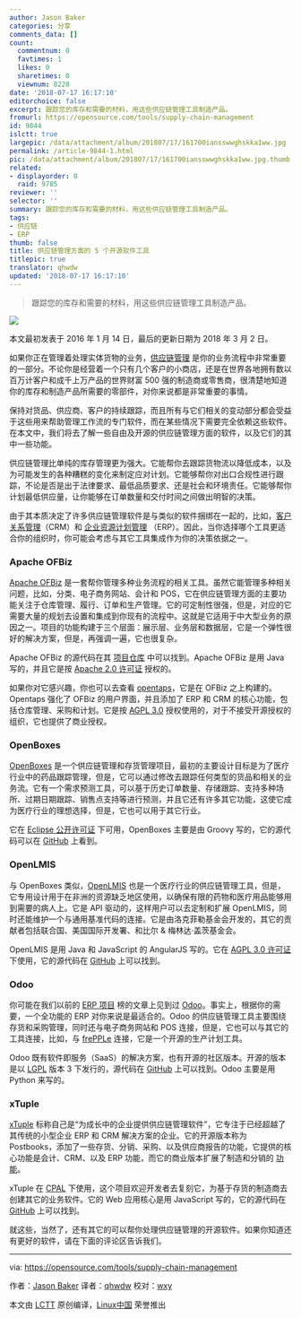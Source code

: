 ```yaml
---
author: Jason Baker
categories: 分享
comments_data: []
count:
  commentnum: 0
  favtimes: 1
  likes: 0
  sharetimes: 0
  viewnum: 8228
date: '2018-07-17 16:17:10'
editorchoice: false
excerpt: 跟踪您的库存和需要的材料，用这些供应链管理工具制造产品。
fromurl: https://opensource.com/tools/supply-chain-management
id: 9844
islctt: true
largepic: /data/attachment/album/201807/17/161700iansswwghskka1ww.jpg
permalink: /article-9844-1.html
pic: /data/attachment/album/201807/17/161700iansswwghskka1ww.jpg.thumb.jpg
related:
- displayorder: 0
  raid: 9785
reviewer: ''
selector: ''
summary: 跟踪您的库存和需要的材料，用这些供应链管理工具制造产品。
tags:
- 供应链
- ERP
thumb: false
title: 供应链管理方面的 5 个开源软件工具
titlepic: true
translator: qhwdw
updated: '2018-07-17 16:17:10'
---
```



> 
> 跟踪您的库存和需要的材料，用这些供应链管理工具制造产品。
> 
> 
> 


![](/data/attachment/album/201807/17/161700iansswwghskka1ww.jpg)


本文最初发表于 2016 年 1 月 14 日，最后的更新日期为 2018 年 3 月 2 日。


如果你正在管理着处理实体货物的业务，[供应链管理](https://en.wikipedia.org/wiki/Supply_chain_management) 是你的业务流程中非常重要的一部分。不论你是经营着一个只有几个客户的小商店，还是在世界各地拥有数以百万计客户和成千上万产品的世界财富 500 强的制造商或零售商，很清楚地知道你的库存和制造产品所需要的零部件，对你来说都是非常重要的事情。


保持对货品、供应商、客户的持续跟踪，而且所有与它们相关的变动部分都会受益于这些用来帮助管理工作流的专门软件，而在某些情况下需要完全依赖这些软件。在本文中，我们将去了解一些自由及开源的供应链管理方面的软件，以及它们的其中一些功能。


供应链管理比单纯的库存管理更为强大。它能帮你去跟踪货物流以降低成本，以及为可能发生的各种糟糕的变化来制定应对计划。它能够帮你对出口合规性进行跟踪，不论是否是出于法律要求、最低品质要求、还是社会和环境责任。它能够帮你计划最低供应量，让你能够在订单数量和交付时间之间做出明智的决策。


由于其本质决定了许多供应链管理软件是与类似的软件捆绑在一起的，比如，[客户关系管理](https://opensource.com/business/14/7/top-5-open-source-crm-tools)（CRM）和 [企业资源计划管理](/article-9785-1.html) （ERP）。因此，当你选择哪个工具更适合你的组织时，你可能会考虑与其它工具集成作为你的决策依据之一。


### Apache OFBiz


[Apache OFBiz](http://ofbiz.apache.org/) 是一套帮你管理多种业务流程的相关工具。虽然它能管理多种相关问题，比如，分类、电子商务网站、会计和 POS，它在供应链管理方面的主要功能关注于仓库管理、履行、订单和生产管理。它的可定制性很强，但是，对应的它需要大量的规划去设置和集成到你现有的流程中。这就是它适用于中大型业务的原因之一。项目的功能构建于三个层面：展示层、业务层和数据层，它是一个弹性很好的解决方案，但是，再强调一遍，它也很复杂。


Apache OFBiz 的源代码在其 [项目仓库](http://ofbiz.apache.org/source-repositories.html) 中可以找到。Apache OFBiz 是用 Java 写的，并且它是按 [Apache 2.0 许可证](http://www.apache.org/licenses/LICENSE-2.0) 授权的。


如果你对它感兴趣，你也可以去查看 [opentaps](http://www.opentaps.org/)，它是在 OFBiz 之上构建的。Opentaps 强化了 OFBiz 的用户界面，并且添加了 ERP 和 CRM 的核心功能，包括仓库管理、采购和计划。它是按 [AGPL 3.0](http://www.fsf.org/licensing/licenses/agpl-3.0.html) 授权使用的，对于不接受开源授权的组织，它也提供了商业授权。


### OpenBoxes


[OpenBoxes](http://openboxes.com/) 是一个供应链管理和存货管理项目，最初的主要设计目标是为了医疗行业中的药品跟踪管理，但是，它可以通过修改去跟踪任何类型的货品和相关的业务流。它有一个需求预测工具，可以基于历史订单数量、存储跟踪、支持多种场所、过期日期跟踪、销售点支持等进行预测，并且它还有许多其它功能，这使它成为医疗行业的理想选择，但是，它也可以用于其它行业。


它在 [Eclipse 公开许可证](http://opensource.org/licenses/eclipse-1.0.php) 下可用，OpenBoxes 主要是由 Groovy 写的，它的源代码可以在 [GitHub](https://github.com/openboxes/openboxes) 上看到。


### OpenLMIS


与 OpenBoxes 类似，[OpenLMIS](http://openlmis.org/) 也是一个医疗行业的供应链管理工具，但是，它专用设计用于在非洲的资源缺乏地区使用，以确保有限的药物和医疗用品能够用到需要的病人上。它是 API 驱动的，这样用户可以去定制和扩展 OpenLMIS，同时还能维护一个与通用基准代码的连接。它是由洛克菲勒基金会开发的，其它的贡献者包括联合国、美国国际开发署、和比尔 & 梅林达·盖茨基金会。


OpenLMIS 是用 Java 和 JavaScript 的 AngularJS 写的。它在 [AGPL 3.0 许可证](https://github.com/OpenLMIS/openlmis-ref-distro/blob/master/LICENSE) 下使用，它的源代码在 [GitHub](https://github.com/OpenLMIS/openlmis-ref-distro/blob/master/LICENSE) 上可以找到。


### Odoo


你可能在我们以前的 [ERP 项目](/article-9785-1.html) 榜的文章上见到过 [Odoo](https://www.odoo.com/)。事实上，根据你的需要，一个全功能的 ERP 对你来说是最适合的。Odoo 的供应链管理工具主要围绕存货和采购管理，同时还与电子商务网站和 POS 连接，但是，它也可以与其它的工具连接，比如，与 [frePPLe](https://frepple.com/) 连接，它是一个开源的生产计划工具。


Odoo 既有软件即服务（SaaS）的解决方案，也有开源的社区版本。开源的版本是以 [LGPL](https://github.com/odoo/odoo/blob/9.0/LICENSE) 版本 3 下发行的，源代码在 [GitHub](https://github.com/odoo/odoo) 上可以找到。Odoo 主要是用 Python 来写的。


### xTuple


[xTuple](https://xtuple.com/) 标称自己是“为成长中的企业提供供应链管理软件”，它专注于已经超越了其传统的小型企业 ERP 和 CRM 解决方案的企业。它的开源版本称为 Postbooks，添加了一些存货、分销、采购、以及供应商报告的功能，它提供的核心功能是会计、CRM、以及 ERP 功能，而它的商业版本扩展了制造和分销的 [功能](https://xtuple.com/comparison-chart)。


xTuple 在 [CPAL](https://xtuple.com/products/license-options#cpal) 下使用，这个项目欢迎开发者去复刻它，为基于存货的制造商去创建其它的业务软件。它的 Web 应用核心是用 JavaScript 写的，它的源代码在 [GitHub](http://xtuple.github.io/) 上可以找到。


就这些，当然了，还有其它的可以帮你处理供应链管理的开源软件。如果你知道还有更好的软件，请在下面的评论区告诉我们。




---


via: <https://opensource.com/tools/supply-chain-management>


作者：[Jason Baker](https://opensource.com/users/jason-baker) 译者：[qhwdw](https://github.com/qhwdw) 校对：[wxy](https://github.com/wxy)


本文由 [LCTT](https://github.com/LCTT/TranslateProject) 原创编译，[Linux中国](https://linux.cn/) 荣誉推出